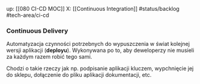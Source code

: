 up: [[080 CI-CD MOC]]
X: [[Continuous Integration]]
#status/backlog 
#tech-area/ci-cd 

### Continuous Delivery
Automatyzacja czynności potrzebnych do wypuszczenia w świat kolejnej wersji aplikacji (**deployu**). Wykonywana po to, aby deweloperzy nie musieli za każdym razem robić tego sami. 

Chodzi o takie rzeczy jak np. podpisanie aplikacji kluczem, wypchnięcie jej do sklepu, dołączenie do pliku aplikacji dokumentacji, etc.